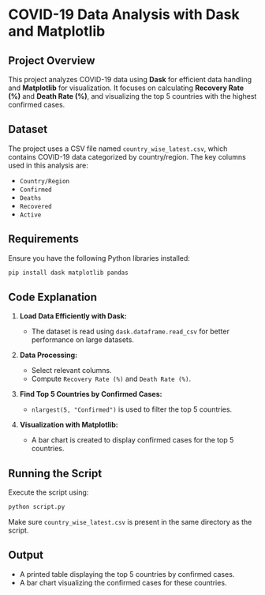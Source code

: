# COVID-19 Data Analysis with Dask and Matplotlib

## Project Overview
This project analyzes COVID-19 data using **Dask** for efficient data handling and **Matplotlib** for visualization. It focuses on calculating **Recovery Rate (%)** and **Death Rate (%)**, and visualizing the top 5 countries with the highest confirmed cases.

## Dataset
The project uses a CSV file named `country_wise_latest.csv`, which contains COVID-19 data categorized by country/region. The key columns used in this analysis are:
- `Country/Region`
- `Confirmed`
- `Deaths`
- `Recovered`
- `Active`

## Requirements
Ensure you have the following Python libraries installed:

```bash
pip install dask matplotlib pandas
```

## Code Explanation
1. **Load Data Efficiently with Dask:**
   - The dataset is read using `dask.dataframe.read_csv` for better performance on large datasets.
   
2. **Data Processing:**
   - Select relevant columns.
   - Compute `Recovery Rate (%)` and `Death Rate (%)`.
   
3. **Find Top 5 Countries by Confirmed Cases:**
   - `nlargest(5, "Confirmed")` is used to filter the top 5 countries.
   
4. **Visualization with Matplotlib:**
   - A bar chart is created to display confirmed cases for the top 5 countries.

## Running the Script
Execute the script using:

```bash
python script.py
```

Make sure `country_wise_latest.csv` is present in the same directory as the script.

## Output
- A printed table displaying the top 5 countries by confirmed cases.
- A bar chart visualizing the confirmed cases for these countries.



